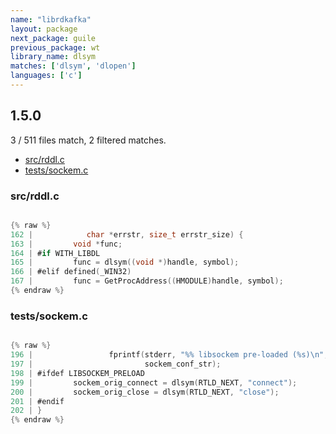 ```yaml
---
name: "librdkafka"
layout: package
next_package: guile
previous_package: wt
library_name: dlsym
matches: ['dlsym', 'dlopen']
languages: ['c']
---
```

## 1.5.0
3 / 511 files match, 2 filtered matches.

 - [src/rddl.c](#srcrddlc)
 - [tests/sockem.c](#testssockemc)

### src/rddl.c

```c

{% raw %}
162 |            char *errstr, size_t errstr_size) {
163 |         void *func;
164 | #if WITH_LIBDL
165 |         func = dlsym((void *)handle, symbol);
166 | #elif defined(_WIN32)
167 |         func = GetProcAddress((HMODULE)handle, symbol);
{% endraw %}

```
### tests/sockem.c

```c

{% raw %}
196 |                 fprintf(stderr, "%% libsockem pre-loaded (%s)\n",
197 |                         sockem_conf_str);
198 | #ifdef LIBSOCKEM_PRELOAD
199 |         sockem_orig_connect = dlsym(RTLD_NEXT, "connect");
200 |         sockem_orig_close = dlsym(RTLD_NEXT, "close");
201 | #endif
202 | }
{% endraw %}

```